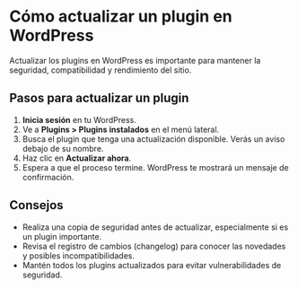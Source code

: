 # Cómo actualizar un plugin en WordPress

Actualizar los plugins en WordPress es importante para mantener la seguridad, compatibilidad y rendimiento del sitio.

## Pasos para actualizar un plugin
1. **Inicia sesión** en tu WordPress.
2. Ve a **Plugins > Plugins instalados** en el menú lateral.
3. Busca el plugin que tenga una actualización disponible. Verás un aviso debajo de su nombre.
4. Haz clic en **Actualizar ahora**.
5. Espera a que el proceso termine. WordPress te mostrará un mensaje de confirmación.

## Consejos
- Realiza una copia de seguridad antes de actualizar, especialmente si es un plugin importante.
- Revisa el registro de cambios (changelog) para conocer las novedades y posibles incompatibilidades.
- Mantén todos los plugins actualizados para evitar vulnerabilidades de seguridad.

